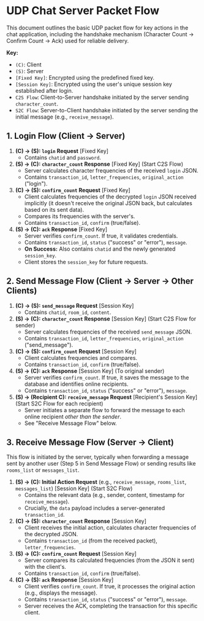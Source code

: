 # UDP Chat Server Packet Flow

This document outlines the basic UDP packet flow for key actions in the chat application, including the handshake mechanism (Character Count -> Confirm Count -> Ack) used for reliable delivery.

**Key:**

*   `(C)`: Client
*   `(S)`: Server
*   `[Fixed Key]`: Encrypted using the predefined fixed key.
*   `[Session Key]`: Encrypted using the user's unique session key established after login.
*   `C2S Flow`: Client-to-Server handshake initiated by the server sending `character_count`.
*   `S2C Flow`: Server-to-Client handshake initiated by the server sending the initial message (e.g., `receive_message`).

## 1. Login Flow (Client -> Server)

1.  **(C) -> (S): `login` Request** [Fixed Key]
    *   Contains `chatid` and `password`.
2.  **(S) -> (C): `character_count` Response** [Fixed Key] (Start C2S Flow)
    *   Server calculates character frequencies of the received `login` JSON.
    *   Contains `transaction_id`, `letter_frequencies`, `original_action` ("login").
3.  **(C) -> (S): `confirm_count` Request** [Fixed Key]
    *   Client calculates frequencies of the decrypted `login` JSON received implicitly (it doesn't receive the original JSON back, but calculates based on its sent data).
    *   Compares its frequencies with the server's.
    *   Contains `transaction_id`, `confirm` (true/false).
4.  **(S) -> (C): `ack` Response** [Fixed Key]
    *   Server verifies `confirm_count`. If true, it validates credentials.
    *   Contains `transaction_id`, `status` ("success" or "error"), `message`.
    *   **On Success:** Also contains `chatid` and the newly generated `session_key`.
    *   Client stores the `session_key` for future requests.

## 2. Send Message Flow (Client -> Server -> Other Clients)

1.  **(C) -> (S): `send_message` Request** [Session Key]
    *   Contains `chatid`, `room_id`, `content`.
2.  **(S) -> (C): `character_count` Response** [Session Key] (Start C2S Flow for sender)
    *   Server calculates frequencies of the received `send_message` JSON.
    *   Contains `transaction_id`, `letter_frequencies`, `original_action` ("send_message").
3.  **(C) -> (S): `confirm_count` Request** [Session Key]
    *   Client calculates frequencies and compares.
    *   Contains `transaction_id`, `confirm` (true/false).
4.  **(S) -> (C): `ack` Response** [Session Key] (To original sender)
    *   Server verifies `confirm_count`. If true, it saves the message to the database and identifies online recipients.
    *   Contains `transaction_id`, `status` ("success" or "error"), `message`.
5.  **(S) -> (Recipient C): `receive_message` Request** [Recipient's Session Key] (Start S2C Flow for each recipient)
    *   Server initiates a separate flow to forward the message to each online recipient *other than the sender*.
    *   See "Receive Message Flow" below.

## 3. Receive Message Flow (Server -> Client)

This flow is initiated by the server, typically when forwarding a message sent by another user (Step 5 in Send Message Flow) or sending results like `rooms_list` or `messages_list`.

1.  **(S) -> (C): Initial Action Request** (e.g., `receive_message`, `rooms_list`, `messages_list`) [Session Key] (Start S2C Flow)
    *   Contains the relevant data (e.g., sender, content, timestamp for `receive_message`).
    *   Crucially, the `data` payload includes a server-generated `transaction_id`.
2.  **(C) -> (S): `character_count` Response** [Session Key]
    *   Client receives the initial action, calculates character frequencies of the decrypted JSON.
    *   Contains `transaction_id` (from the received packet), `letter_frequencies`.
3.  **(S) -> (C): `confirm_count` Request** [Session Key]
    *   Server compares its calculated frequencies (from the JSON it sent) with the client's.
    *   Contains `transaction_id`, `confirm` (true/false).
4.  **(C) -> (S): `ack` Response** [Session Key]
    *   Client verifies `confirm_count`. If true, it processes the original action (e.g., displays the message).
    *   Contains `transaction_id`, `status` ("success" or "error"), `message`.
    *   Server receives the ACK, completing the transaction for this specific client.
